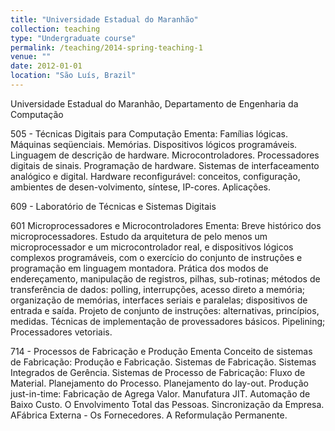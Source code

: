```yaml
---
title: "Universidade Estadual do Maranhão"
collection: teaching
type: "Undergraduate course"
permalink: /teaching/2014-spring-teaching-1
venue: ""
date: 2012-01-01
location: "São Luís, Brazil"
---
```

Universidade Estadual do Maranhão, Departamento de Engenharia da Computação

505	- Técnicas Digitais para Computação
Ementa: Famílias lógicas. Máquinas seqüenciais. Memórias. Dispositivos lógicos
programáveis. Linguagem de descrição de hardware. Microcontroladores.
Processadores digitais de sinais. Programação de hardware. Sistemas de interfaceamento
analógico e digital. Hardware reconfigurável: conceitos, configuração,
ambientes de desen-volvimento, síntese, IP-cores. Aplicações. 



609	- Laboratório de Técnicas e Sistemas Digitais


601 Microprocessadores e Microcontroladores 
Ementa:  Breve histórico dos microprocessadores. Estudo da arquitetura de pelo menos um
microprocessador e um microcontrolador real, e dispositivos lógicos complexos
programáveis, com o exercício do conjunto de instruções e programação em
linguagem montadora. Prática dos modos de endereçamento, manipulação de
registros, pilhas, sub-rotinas; métodos de transferência de dados: polling,
interrupções, acesso direto a memória; organização de memórias, interfaces
seriais e paralelas; dispositivos de entrada e saída. Projeto de conjunto de
instruções: alternativas, princípios, medidas. Técnicas de implementação de
provessadores básicos. Pipelining; Processadores vetoriais. 

714 - Processos de Fabricação e Produção 
Ementa Conceito de sistemas de Fabricação: Produção e Fabricação. Sistemas de
Fabricação. Sistemas Integrados de Gerência. Sistemas de Processo de
Fabricação: Fluxo de Material. Planejamento do Processo. Planejamento do
lay-out. Produção just-in-time: Fabricação de Agrega Valor. Manufatura
JIT. Automação de Baixo Custo. O Envolvimento Total das Pessoas.
Sincronização da Empresa. AFábrica Externa - Os Fornecedores. A Reformulação Permanente. 


